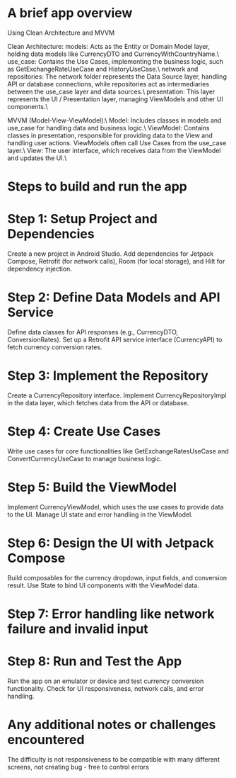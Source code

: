 # A brief app overview
Using Clean Architecture and MVVM 

Clean Architecture:
models: Acts as the Entity or Domain Model layer, holding data models like CurrencyDTO and CurrencyWithCountryName.\\
use_case: Contains the Use Cases, implementing the business logic, such as GetExchangeRateUseCase and HistoryUseCase.\\
network and repositories: The network folder represents the Data Source layer, handling API or database connections, while repositories act as intermediaries between the use_case layer and data sources.\\
presentation: This layer represents the UI / Presentation layer, managing ViewModels and other UI components.\\

MVVM (Model-View-ViewModel):\\
Model: Includes classes in models and use_case for handling data and business logic.\\
ViewModel: Contains classes in presentation, responsible for providing data to the View and handling user actions. ViewModels often call Use Cases from the use_case layer.\\
View: The user interface, which receives data from the ViewModel and updates the UI.\\

# Steps to build and run the app

# Step 1: Setup Project and Dependencies
  Create a new project in Android Studio.
  Add dependencies for Jetpack Compose, Retrofit (for network calls), Room (for local storage), and Hilt for dependency injection.
# Step 2: Define Data Models and API Service
  Define data classes for API responses (e.g., CurrencyDTO, ConversionRates).
  Set up a Retrofit API service interface (CurrencyAPI) to fetch currency conversion rates.
# Step 3: Implement the Repository
  Create a CurrencyRepository interface.
  Implement CurrencyRepositoryImpl in the data layer, which fetches data from the API or database.
# Step 4: Create Use Cases
  Write use cases for core functionalities like GetExchangeRatesUseCase and ConvertCurrencyUseCase to manage business logic.
# Step 5: Build the ViewModel
  Implement CurrencyViewModel, which uses the use cases to provide data to the UI.
  Manage UI state and error handling in the ViewModel.
# Step 6: Design the UI with Jetpack Compose
  Build composables for the currency dropdown, input fields, and conversion result.
  Use State to bind UI components with the ViewModel data.
# Step 7: Error handling like network failure and invalid input
# Step 8: Run and Test the App
Run the app on an emulator or device and test currency conversion functionality.
Check for UI responsiveness, network calls, and error handling.

# Any additional notes or challenges encountered
The difficulty is not responsiveness to be compatible with many different screens, not creating bug - free to control errors

